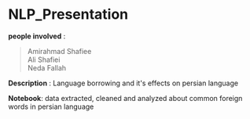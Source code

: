 # NLP_Presentation
**people involved** :<br/>
>Amirahmad Shafiee<br/>
>Ali Shafiei<br/>
>Neda Fallah
>
**Description** : Language borrowing and it's effects on persian language

**Notebook**: data extracted, cleaned and analyzed about common foreign words in persian language
